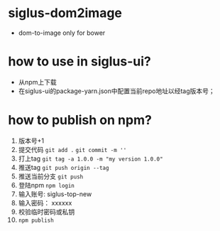# siglus-dom2image
- dom-to-image only for bower


# how to use in siglus-ui?

- 从npm上下载
- 在siglus-ui的package-yarn.json中配置当前repo地址以经tag版本号；

# how to publish on npm?
1. 版本号+1
2. 提交代码 `git add .` `git commit -m ''`
3. 打上tag `git tag -a 1.0.0 -m "my version 1.0.0"`
4. 推送tag `git push origin --tag `
5. 推送当前分支 `git push`
6. 登陆npm `npm login`
7. 输入账号: siglus-top-new
8. 输入密码： xxxxxx
9. 校验临时密码或私钥
10. `npm publish`
